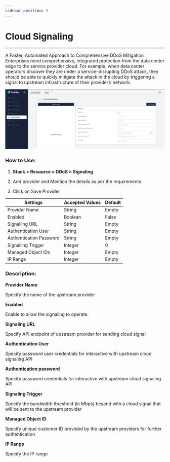 ```yaml
---
sidebar_position: 5
---
```


# Cloud Signaling

---

A Faster, Automated Approach to Comprehensive DDoS Mitigation Enterprises need comprehensive, integrated protection from the data center edge to the service provider cloud. For example, when data center operators discover they are under a service-disrupting DDoS attack, they should be able to quickly mitigate the attack in the cloud by triggering a signal to upstream infrastructure of their provider’s network. 

![signaling_settings](\img\ddos\v2\cloudsignaling.png)

### **How to Use:**

1. **Stack > Resource > DDoS > Signaling**

2. Add provider and Mention the details as per the requirements

3. Click on Save Provider

| Settings                | Accepted Values  | Default |
|-------------------------|------------------|---------|
| Provider Name           | String           | Empty   |
| Enabled                 | Boolean          | False   |
| Signalling URL          | String           | Empty   |
| Authentication User     | String           | Empty   |
| Authentication Password | String           | Empty   |
| Signalling Trigger      | Integer          | 0       |
| Managed Object IDs      | Integer          | Empty   |
| IP Range                | Integer          | Empty   |

### **Description:**

**Provider Name**

Specify the name of the upstream provider

**Enabled**

Enable to allow the signaling to operate.

**Signaling URL**

Specify API endpoint of upstream provider for sending cloud signal

**Authentication User**

Specify password user credentials for interactive with upstream cloud signaling API

**Authentication password**

Specify password credentials for interactive with upstream cloud signaling API

**Signaling Trigger**

Specify the bandwidth threshold (in Mbps) beyond with a cloud signal that will be sent to the upstream provider

**Managed Object ID**

Specify unique customer ID provided by the upstream providers for further authentication

**IP Range**

Specify the IP range